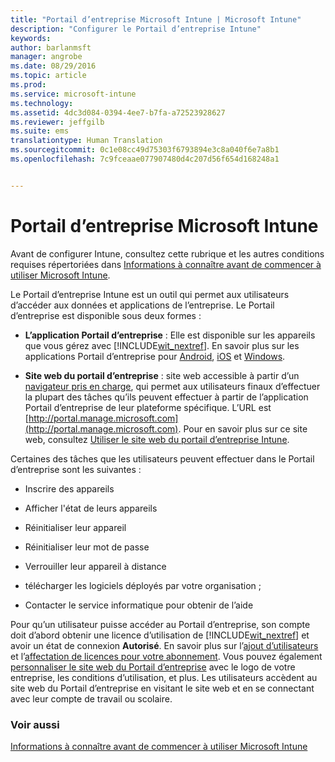 ```yaml
---
title: "Portail d’entreprise Microsoft Intune | Microsoft Intune"
description: "Configurer le Portail d’entreprise Intune"
keywords: 
author: barlanmsft
manager: angrobe
ms.date: 08/29/2016
ms.topic: article
ms.prod: 
ms.service: microsoft-intune
ms.technology: 
ms.assetid: 4dc3d084-0394-4ee7-b7fa-a72523928627
ms.reviewer: jeffgilb
ms.suite: ems
translationtype: Human Translation
ms.sourcegitcommit: 0c1e08cc49d75303f6793894e3c8a040f6e7a8b1
ms.openlocfilehash: 7c9fceaae077907480d4c207d56f654d168248a1


---
```


# Portail d’entreprise Microsoft Intune

Avant de configurer Intune, consultez cette rubrique et les autres conditions requises répertoriées dans [Informations à connaître avant de commencer à utiliser Microsoft Intune](what-to-know-before-you-start-microsoft-intune.md).

Le Portail d’entreprise Intune est un outil qui permet aux utilisateurs d’accéder aux données et applications de l’entreprise. Le Portail d’entreprise est disponible sous deux formes :

-   **L’application Portail d’entreprise** : Elle est disponible sur les appareils que vous gérez avec [!INCLUDE[wit_nextref](../includes/wit_nextref_md.md)]. En savoir plus sur les applications Portail d’entreprise pour [Android](/Intune/EndUser/using-your-android-device-with-intune), [iOS](/Intune/EndUser/using-your-ios-or-mac-os-x-device-with-intune) et [Windows](/Intune/EndUser/using-your-windows-device-with-intune).


- **Site web du portail d’entreprise** : site web accessible à partir d’un [navigateur pris en charge](supported-web-browsers.md), qui permet aux utilisateurs finaux d’effectuer la plupart des tâches qu’ils peuvent effectuer à partir de l’application Portail d’entreprise de leur plateforme spécifique. L’URL est [http://portal.manage.microsoft.com](http://portal.manage.microsoft.com). Pour en savoir plus sur ce site web, consultez [Utiliser le site web du portail d’entreprise Intune](/Intune/EndUser/using-the-intune-company-portal-website).

Certaines des tâches que les utilisateurs peuvent effectuer dans le Portail d’entreprise sont les suivantes :

-   Inscrire des appareils

-   Afficher l'état de leurs appareils

-   Réinitialiser leur appareil

-   Réinitialiser leur mot de passe

-   Verrouiller leur appareil à distance

-   télécharger les logiciels déployés par votre organisation ;

-   Contacter le service informatique pour obtenir de l’aide

Pour qu’un utilisateur puisse accéder au Portail d’entreprise, son compte doit d’abord obtenir une licence d’utilisation de [!INCLUDE[wit_nextref](../includes/wit_nextref_md.md)] et avoir un état de connexion **Autorisé**. En savoir plus sur l’[ajout d’utilisateurs](start-with-a-paid-subscription-to-microsoft-intune-step-3.md) et l’[affectation de licences pour votre abonnement](start-with-a-paid-subscription-to-microsoft-intune-step-4.md). Vous pouvez également [personnaliser le site web du Portail d’entreprise](start-with-a-paid-subscription-to-microsoft-intune-step-7.md) avec le logo de votre entreprise, les conditions d’utilisation, et plus. Les utilisateurs accèdent au site web du Portail d’entreprise en visitant le site web et en se connectant avec leur compte de travail ou scolaire.

### Voir aussi
[Informations à connaître avant de commencer à utiliser Microsoft Intune](what-to-know-before-you-start-microsoft-intune.md)



<!--HONumber=Aug16_HO5-->


